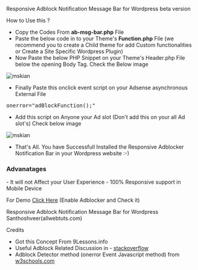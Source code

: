 
Responsive Adblock Notification Message Bar for Wordpress beta version

How to Use this ?
- Copy the Codes From <b>ab-msg-bar.php</b> File
- Paste the below code in to your Theme's <b>Function.php</b> File (we recommend you to create a Child theme for add Custom functionalities or Create a Site Specific Wordpress Plugin)
- Now Paste the below PHP Snippet on your Theme's Header.php File below the opening Body Tag. Check the Below image

<code><?php wp_after_body(); ?></code>

<img src="https://github.com/mskian/Responsive-Adblock-Notification-Message-Bar/blob/master/bbdy.jpg?raw=true" alt="mskian" />

- Finally Paste this onclick event script on your Adsense asynchronous External File 
<pre>onerror="adBlockFunction();"</pre>
- Add this script on Anyone your Ad slot (Don't add this on your all Ad slot's) Check below image

<img src="https://github.com/mskian/Responsive-Adblock-Notification-Message-Bar/blob/master/add1.jpg?raw=true" alt="mskian" />

- That's All. You have Successfull Installed the Responsive Adblocker Notification Bar in your Wordpress website :-) 

<h3>Advanatages</h3>
- It will not Affect your User Experience
- 100% Responsive support in Mobile Device

For Demo <a href="http://www.myindianfestivals.com/blog/" target="_blank">Click Here</a> (Enable Adblocker and Check it)
 
Responsive Adblock Notification Message Bar for Wordpress Santhoshveer(allwebtuts.com)

Credits 

- Got this Concept From 9Lessons.info
- Useful Adblock Related Discussion in - <a href="http://stackoverflow.com/questions/4869154/how-to-detect-adblock-on-my-website" target="_blank" >stackoverflow</a>
- Adblock Detector method (onerror Event Javascript method) from <a href="http://www.w3schools.com/jsref/event_onerror.asp" target="_blank" >w3schools.com</a>


